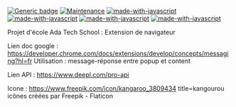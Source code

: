 [![Generic badge](https://img.shields.io/badge/Projet-actif-<COLOR>.svg)](https://shields.io/)
[![Maintenance](https://img.shields.io/badge/Maintained%3F-yes-green.svg)](https://GitHub.com/Naereen/StrapDown.js/graphs/commit-activity)
[![made-with-javascript](https://img.shields.io/badge/Made%20with-HTML-1f425f.svg)](https://www.javascript.com)
[![made-with-javascript](https://img.shields.io/badge/Made%20with-CSS-1f425f.svg)](https://www.javascript.com)
[![made-with-javascript](https://img.shields.io/badge/Made%20with-JavaScript-1f425f.svg)](https://www.javascript.com)
[![made-with-javascript](https://img.shields.io/badge/Made%20with-JSON-1f425f.svg)](https://www.javascript.com)

Projet d'école Ada Tech School : Extension de navigateur 

Lien doc google : https://developer.chrome.com/docs/extensions/develop/concepts/messaging?hl=fr
Utilisation : message-réponse entre popup et content

Lien API : https://www.deepl.com/pro-api

Icone : https://www.freepik.com/icon/kangaroo_3809434
  title=kangourou icônes
  créées par Freepik - Flaticon



